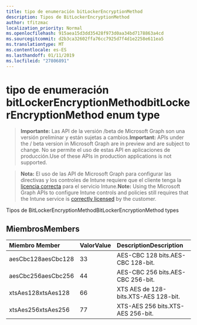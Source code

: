 ```yaml
---
title: tipo de enumeración bitLockerEncryptionMethod
description: Tipos de BitLockerEncryptionMethod
author: tfitzmac
localization_priority: Normal
ms.openlocfilehash: 915aea15d3dd35428f973d0aa34bd7178863a4cd
ms.sourcegitcommit: d2b3ca32602ffa76cc7925d7f4d1e2258e611ea5
ms.translationtype: MT
ms.contentlocale: es-ES
ms.lasthandoff: 01/11/2019
ms.locfileid: "27806891"
---
```

# <a name="bitlockerencryptionmethod-enum-type"></a><span data-ttu-id="91375-103">tipo de enumeración bitLockerEncryptionMethod</span><span class="sxs-lookup"><span data-stu-id="91375-103">bitLockerEncryptionMethod enum type</span></span>

> <span data-ttu-id="91375-104">**Importante:** Las API de la versión /beta de Microsoft Graph son una versión preliminar y están sujetas a cambios.</span><span class="sxs-lookup"><span data-stu-id="91375-104">**Important:** APIs under the / beta version in Microsoft Graph are in preview and are subject to change.</span></span> <span data-ttu-id="91375-105">No se permite el uso de estas API en aplicaciones de producción.</span><span class="sxs-lookup"><span data-stu-id="91375-105">Use of these APIs in production applications is not supported.</span></span>

> <span data-ttu-id="91375-106">**Nota:** El uso de las API de Microsoft Graph para configurar las directivas y los controles de Intune requiere que el cliente tenga la [licencia correcta](https://go.microsoft.com/fwlink/?linkid=839381) para el servicio Intune.</span><span class="sxs-lookup"><span data-stu-id="91375-106">**Note:** Using the Microsoft Graph APIs to configure Intune controls and policies still requires that the Intune service is [correctly licensed](https://go.microsoft.com/fwlink/?linkid=839381) by the customer.</span></span>

<span data-ttu-id="91375-107">Tipos de BitLockerEncryptionMethod</span><span class="sxs-lookup"><span data-stu-id="91375-107">BitLockerEncryptionMethod types</span></span>
## <a name="members"></a><span data-ttu-id="91375-108">Miembros</span><span class="sxs-lookup"><span data-stu-id="91375-108">Members</span></span>
|<span data-ttu-id="91375-109">Miembro	</span><span class="sxs-lookup"><span data-stu-id="91375-109">Member</span></span>|<span data-ttu-id="91375-110">Valor</span><span class="sxs-lookup"><span data-stu-id="91375-110">Value</span></span>|<span data-ttu-id="91375-111">Description</span><span class="sxs-lookup"><span data-stu-id="91375-111">Description</span></span>|
|:---|:---|:---|
|<span data-ttu-id="91375-112">aesCbc128</span><span class="sxs-lookup"><span data-stu-id="91375-112">aesCbc128</span></span>|<span data-ttu-id="91375-113">3</span><span class="sxs-lookup"><span data-stu-id="91375-113">3</span></span>|<span data-ttu-id="91375-114">AES-CBC 128 bits.</span><span class="sxs-lookup"><span data-stu-id="91375-114">AES-CBC 128-bit.</span></span>|
|<span data-ttu-id="91375-115">aesCbc256</span><span class="sxs-lookup"><span data-stu-id="91375-115">aesCbc256</span></span>|<span data-ttu-id="91375-116">4</span><span class="sxs-lookup"><span data-stu-id="91375-116">4</span></span>|<span data-ttu-id="91375-117">AES-CBC 256 bits.</span><span class="sxs-lookup"><span data-stu-id="91375-117">AES-CBC 256-bit.</span></span>|
|<span data-ttu-id="91375-118">xtsAes128</span><span class="sxs-lookup"><span data-stu-id="91375-118">xtsAes128</span></span>|<span data-ttu-id="91375-119">6</span><span class="sxs-lookup"><span data-stu-id="91375-119">6</span></span>|<span data-ttu-id="91375-120">XTS AES de 128-bits.</span><span class="sxs-lookup"><span data-stu-id="91375-120">XTS-AES 128-bit.</span></span>|
|<span data-ttu-id="91375-121">xtsAes256</span><span class="sxs-lookup"><span data-stu-id="91375-121">xtsAes256</span></span>|<span data-ttu-id="91375-122">7</span><span class="sxs-lookup"><span data-stu-id="91375-122">7</span></span>|<span data-ttu-id="91375-123">XTS-AES 256 bits.</span><span class="sxs-lookup"><span data-stu-id="91375-123">XTS-AES 256-bit.</span></span>|





